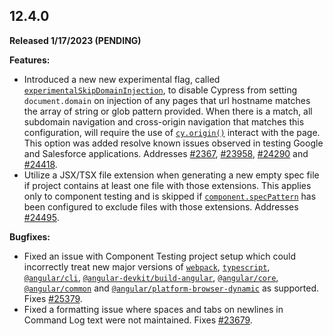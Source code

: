 ## 12.4.0

__Released 1/17/2023 (PENDING)__

**Features:**

- Introduced a new new experimental flag, called [`experimentalSkipDomainInjection`](/guides/references/experiments#experimental-skip-domain-injection), to disable Cypress from setting `document.domain` on injection of any pages that url hostname matches the array of string or glob pattern provided. When there is a match, all subdomain navigation and cross-origin navigation that matches this configuration, will require the use of [`cy.origin()`](/api/commands/origin) interact with the page. This option was added resolve known issues observed in testing Google and Salesforce applications. Addresses [#2367](https://github.com/cypress-io/cypress/issues/2367), [#23958](https://github.com/cypress-io/cypress/issues/23958), [#24290](https://github.com/cypress-io/cypress/issues/24290) and [#24418](https://github.com/cypress-io/cypress/issues/24418).
- Utilize a JSX/TSX file extension when generating a new empty spec file if project contains at least one file with those extensions. This applies only to component testing and is skipped if [`component.specPattern`](/api/commands/session) has been configured to exclude files with those extensions. Addresses [#24495](https://github.com/cypress-io/cypress/issues/24495).

 <!-- this was reverted https://github.com/cypress-io/cypress/pull/25445
      ...changelog changes likely don't cover this scenario.
  - <Insert change details>. Addressed in [#24760](https://github.com/cypress-io/cypress/pull/24760).
  -->

**Bugfixes:**

-  Fixed an issue with Component Testing project setup which could incorrectly treat new major versions of [`webpack`](https://www.npmjs.com/package/webpack), [`typescript`](https://www.npmjs.com/package/typescript), [`@angular/cli`](https://www.npmjs.com/package/@angular/cli), [`@angular-devkit/build-angular`](https://www.npmjs.com/package/@angular-devkit/build-angular), [`@angular/core`](https://www.npmjs.com/package/@angular/core), [`@angular/common`](https://www.npmjs.com/package/@angular/common) and [`@angular/platform-browser-dynamic`](https://www.npmjs.com/package/@angular/platform-browser-dynamic) as supported. Fixes [#25379](https://github.com/cypress-io/cypress/issues/25379).
- Fixed a formatting issue where spaces and tabs on newlines in Command Log text were not maintained. Fixes [#23679](https://github.com/cypress-io/cypress/issues/23679).
